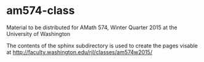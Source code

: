 am574-class
===========

Material to be distributed for AMath 574, Winter Quarter 2015 at the University of Washington

The contents of the sphinx subdirectory is used to create the pages visable at 
http://faculty.washington.edu/rjl/classes/am574w2015/
